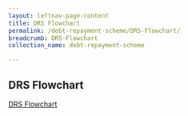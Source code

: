 ```yaml
---
layout: leftnav-page-content
title: DRS Flowchart
permalink: /debt-repayment-scheme/DRS-Flowchart/
breadcrumb: DRS-Flowchart
collection_name: debt-repayment-scheme

---
```

DRS Flowchart
---

[DRS Flowchart](/files/DRSFlowchart.pdf/) <br>
